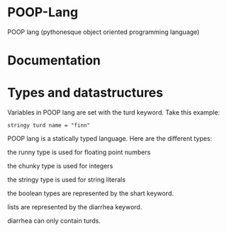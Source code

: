 # POOP-Lang
POOP lang (pythonesque object oriented programming language)
# Documentation
# Types and datastructures
Variables in POOP lang are set with the turd keyword. Take this example:

```stringy turd name = "finn"```

POOP lang is a statically typed language. Here are the different types:

the runny type is used for floating point numbers

the chunky type is used for integers

the stringy type is used for string literals

the boolean types are represented by the shart keyword.

lists are represented by the diarrhea keyword.

diarrhea can only contain turds.

